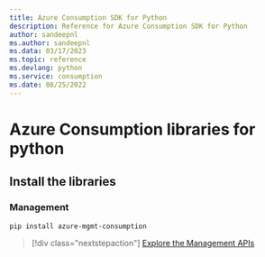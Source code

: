 ```yaml
---
title: Azure Consumption SDK for Python
description: Reference for Azure Consumption SDK for Python
author: sandeepnl
ms.author: sandeepnl
ms.data: 03/17/2023
ms.topic: reference
ms.devlang: python
ms.service: consumption
ms.date: 08/25/2022
---
```

# Azure Consumption libraries for python

## Install the libraries


### Management

```bash
pip install azure-mgmt-consumption
```
> [!div class="nextstepaction"]
> [Explore the Management APIs](/python/api/overview/azure/mgmt-consumption-readme)